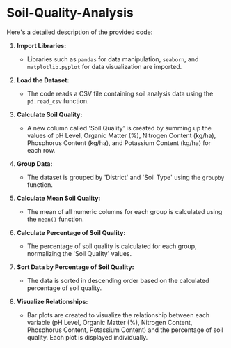 # Soil-Quality-Analysis
Here's a detailed description of the provided code:

1. **Import Libraries:**
   - Libraries such as `pandas` for data manipulation, `seaborn`, and `matplotlib.pyplot` for data visualization are imported.

2. **Load the Dataset:**
   - The code reads a CSV file containing soil analysis data using the `pd.read_csv` function.

3. **Calculate Soil Quality:**
   - A new column called 'Soil Quality' is created by summing up the values of pH Level, Organic Matter (%), Nitrogen Content (kg/ha), Phosphorus Content (kg/ha), and Potassium Content (kg/ha) for each row.

4. **Group Data:**
   - The dataset is grouped by 'District' and 'Soil Type' using the `groupby` function.

5. **Calculate Mean Soil Quality:**
   - The mean of all numeric columns for each group is calculated using the `mean()` function.

6. **Calculate Percentage of Soil Quality:**
   - The percentage of soil quality is calculated for each group, normalizing the 'Soil Quality' values.

7. **Sort Data by Percentage of Soil Quality:**
   - The data is sorted in descending order based on the calculated percentage of soil quality.

8. **Visualize Relationships:**
   - Bar plots are created to visualize the relationship between each variable (pH Level, Organic Matter (%), Nitrogen Content, Phosphorus Content, Potassium Content) and the percentage of soil quality. Each plot is displayed individually.
